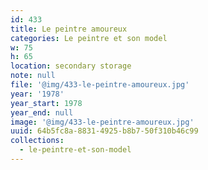 ```yaml
---
id: 433
title: Le peintre amoureux
categories: Le peintre et son model
w: 75
h: 65
location: secondary storage
note: null
file: '@img/433-le-peintre-amoureux.jpg'
year: '1978'
year_start: 1978
year_end: null
image: '@img/433-le-peintre-amoureux.jpg'
uuid: 64b5fc8a-8831-4925-b8b7-50f310b46c99
collections:
  - le-peintre-et-son-model
---
```


